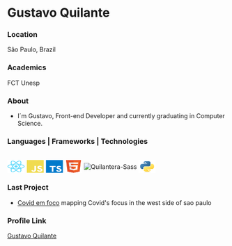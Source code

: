 # Gustavo Quilante

### Location

São Paulo, Brazil

### Academics

FCT Unesp

### About

- I´m Gustavo, Front-end Developer and currently graduating in Computer Science. 

### Languages | Frameworks | Technologies

<div style="display: inline_block"><br>
   <img align="center" alt="Quilantera-React" height="30" width="40" src="https://raw.githubusercontent.com/devicons/devicon/master/icons/react/react-original.svg">
  <img align="center" alt="Quilantera-Js" height="30" width="40" src="https://raw.githubusercontent.com/devicons/devicon/master/icons/javascript/javascript-plain.svg">
  <img align="center" alt="Rafa-Ts" height="30" width="40" src="https://raw.githubusercontent.com/devicons/devicon/master/icons/typescript/typescript-plain.svg">
  <img align="center" alt="Quilantera-HTML" height="30" width="40" src="https://raw.githubusercontent.com/devicons/devicon/master/icons/html5/html5-original.svg">
  <img align="center" alt="Quilantera-Sass" height="30" width="40" src="https://cdn.jsdelivr.net/gh/devicons/devicon/icons/sass/sass-original.svg" />
  <img align="center" alt="Quilantera-Python" height="30" width="40" src="https://raw.githubusercontent.com/devicons/devicon/master/icons/python/python-original.svg">   
</div>

### Last Project

- [Covid em foco](https://covid-em-foco.netlify.app/) mapping Covid's focus in the west side of sao paulo

### Profile Link

[Gustavo Quilante](https://github.com/quilantera/)